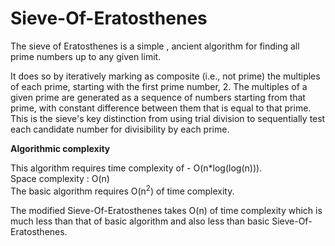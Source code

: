 # Sieve-Of-Eratosthenes

The sieve of Eratosthenes is a simple , ancient algorithm for finding all prime numbers up to any given limit.

It does so by iteratively marking as composite (i.e., not prime) the multiples of each prime, starting with the first prime number, 2. 
The multiples of a given prime are generated as a sequence of numbers starting from that prime, with constant difference between them that is equal to that prime.
This is the sieve's key distinction from using trial division to sequentially test each candidate number for divisibility by each prime.


**Algorithmic complexity**

This algorithm requires time complexity of - O(n*log(log(n))).  
Space complexity : O(n)  
The basic algorithm requires O(n<sup>2</sup>) of time complexity.

The modified Sieve-Of-Eratosthenes takes O(n) of time complexity which is much less than that of basic algorithm and also less than basic Sieve-Of-Eratosthenes.  
